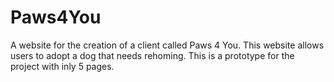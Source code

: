 # Paws4You
A website for the creation of a client called Paws 4 You. This website allows users to adopt a dog that needs rehoming. This is a prototype for the project with inly 5 pages.
